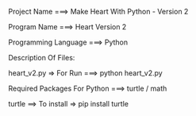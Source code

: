 Project Name ===> Make Heart With Python - Version 2

Program Name ===> Heart Version 2

Programming Language ===> Python

Description Of Files:

heart_v2.py => For Run ===> python heart_v2.py

Required Packages For Python ===> turtle / math

turtle ==> To install => pip install turtle
